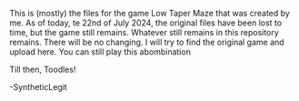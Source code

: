 This is (mostly) the files for the game Low Taper Maze that was created by me. As of today, te 22nd of July 2024, the original files have been lost to time, but the game still remains.
Whatever still remains in this repository remains. There will be no changing.
I will try to find the original game and upload here. You can still play this abombination

Till then, Toodles!

-SyntheticLegit

